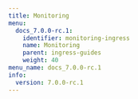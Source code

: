 ```yaml
---
title: Monitoring
menu:
  docs_7.0.0-rc.1:
    identifier: monitoring-ingress
    name: Monitoring
    parent: ingress-guides
    weight: 40
menu_name: docs_7.0.0-rc.1
info:
  version: 7.0.0-rc.1
---
```



